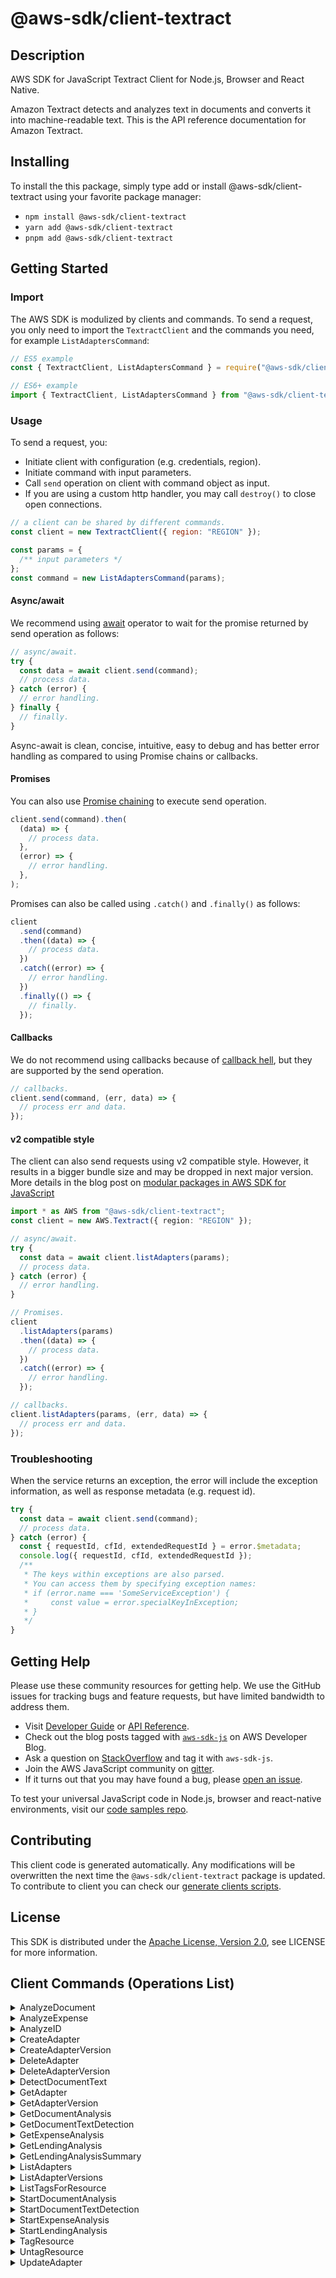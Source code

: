<!-- generated file, do not edit directly -->

# @aws-sdk/client-textract

## Description

AWS SDK for JavaScript Textract Client for Node.js, Browser and React Native.

<p>Amazon Textract detects and analyzes text in documents and converts it
into machine-readable text. This is the API reference documentation for
Amazon Textract.</p>

## Installing

To install the this package, simply type add or install @aws-sdk/client-textract
using your favorite package manager:

- `npm install @aws-sdk/client-textract`
- `yarn add @aws-sdk/client-textract`
- `pnpm add @aws-sdk/client-textract`

## Getting Started

### Import

The AWS SDK is modulized by clients and commands.
To send a request, you only need to import the `TextractClient` and
the commands you need, for example `ListAdaptersCommand`:

```js
// ES5 example
const { TextractClient, ListAdaptersCommand } = require("@aws-sdk/client-textract");
```

```ts
// ES6+ example
import { TextractClient, ListAdaptersCommand } from "@aws-sdk/client-textract";
```

### Usage

To send a request, you:

- Initiate client with configuration (e.g. credentials, region).
- Initiate command with input parameters.
- Call `send` operation on client with command object as input.
- If you are using a custom http handler, you may call `destroy()` to close open connections.

```js
// a client can be shared by different commands.
const client = new TextractClient({ region: "REGION" });

const params = {
  /** input parameters */
};
const command = new ListAdaptersCommand(params);
```

#### Async/await

We recommend using [await](https://developer.mozilla.org/en-US/docs/Web/JavaScript/Reference/Operators/await)
operator to wait for the promise returned by send operation as follows:

```js
// async/await.
try {
  const data = await client.send(command);
  // process data.
} catch (error) {
  // error handling.
} finally {
  // finally.
}
```

Async-await is clean, concise, intuitive, easy to debug and has better error handling
as compared to using Promise chains or callbacks.

#### Promises

You can also use [Promise chaining](https://developer.mozilla.org/en-US/docs/Web/JavaScript/Guide/Using_promises#chaining)
to execute send operation.

```js
client.send(command).then(
  (data) => {
    // process data.
  },
  (error) => {
    // error handling.
  },
);
```

Promises can also be called using `.catch()` and `.finally()` as follows:

```js
client
  .send(command)
  .then((data) => {
    // process data.
  })
  .catch((error) => {
    // error handling.
  })
  .finally(() => {
    // finally.
  });
```

#### Callbacks

We do not recommend using callbacks because of [callback hell](http://callbackhell.com/),
but they are supported by the send operation.

```js
// callbacks.
client.send(command, (err, data) => {
  // process err and data.
});
```

#### v2 compatible style

The client can also send requests using v2 compatible style.
However, it results in a bigger bundle size and may be dropped in next major version. More details in the blog post
on [modular packages in AWS SDK for JavaScript](https://aws.amazon.com/blogs/developer/modular-packages-in-aws-sdk-for-javascript/)

```ts
import * as AWS from "@aws-sdk/client-textract";
const client = new AWS.Textract({ region: "REGION" });

// async/await.
try {
  const data = await client.listAdapters(params);
  // process data.
} catch (error) {
  // error handling.
}

// Promises.
client
  .listAdapters(params)
  .then((data) => {
    // process data.
  })
  .catch((error) => {
    // error handling.
  });

// callbacks.
client.listAdapters(params, (err, data) => {
  // process err and data.
});
```

### Troubleshooting

When the service returns an exception, the error will include the exception information,
as well as response metadata (e.g. request id).

```js
try {
  const data = await client.send(command);
  // process data.
} catch (error) {
  const { requestId, cfId, extendedRequestId } = error.$metadata;
  console.log({ requestId, cfId, extendedRequestId });
  /**
   * The keys within exceptions are also parsed.
   * You can access them by specifying exception names:
   * if (error.name === 'SomeServiceException') {
   *     const value = error.specialKeyInException;
   * }
   */
}
```

## Getting Help

Please use these community resources for getting help.
We use the GitHub issues for tracking bugs and feature requests, but have limited bandwidth to address them.

- Visit [Developer Guide](https://docs.aws.amazon.com/sdk-for-javascript/v3/developer-guide/welcome.html)
  or [API Reference](https://docs.aws.amazon.com/AWSJavaScriptSDK/v3/latest/index.html).
- Check out the blog posts tagged with [`aws-sdk-js`](https://aws.amazon.com/blogs/developer/tag/aws-sdk-js/)
  on AWS Developer Blog.
- Ask a question on [StackOverflow](https://stackoverflow.com/questions/tagged/aws-sdk-js) and tag it with `aws-sdk-js`.
- Join the AWS JavaScript community on [gitter](https://gitter.im/aws/aws-sdk-js-v3).
- If it turns out that you may have found a bug, please [open an issue](https://github.com/aws/aws-sdk-js-v3/issues/new/choose).

To test your universal JavaScript code in Node.js, browser and react-native environments,
visit our [code samples repo](https://github.com/aws-samples/aws-sdk-js-tests).

## Contributing

This client code is generated automatically. Any modifications will be overwritten the next time the `@aws-sdk/client-textract` package is updated.
To contribute to client you can check our [generate clients scripts](https://github.com/aws/aws-sdk-js-v3/tree/main/scripts/generate-clients).

## License

This SDK is distributed under the
[Apache License, Version 2.0](http://www.apache.org/licenses/LICENSE-2.0),
see LICENSE for more information.

## Client Commands (Operations List)

<details>
<summary>
AnalyzeDocument
</summary>

[Command API Reference](https://docs.aws.amazon.com/AWSJavaScriptSDK/v3/latest/client/textract/command/AnalyzeDocumentCommand/) / [Input](https://docs.aws.amazon.com/AWSJavaScriptSDK/v3/latest/Package/-aws-sdk-client-textract/Interface/AnalyzeDocumentCommandInput/) / [Output](https://docs.aws.amazon.com/AWSJavaScriptSDK/v3/latest/Package/-aws-sdk-client-textract/Interface/AnalyzeDocumentCommandOutput/)

</details>
<details>
<summary>
AnalyzeExpense
</summary>

[Command API Reference](https://docs.aws.amazon.com/AWSJavaScriptSDK/v3/latest/client/textract/command/AnalyzeExpenseCommand/) / [Input](https://docs.aws.amazon.com/AWSJavaScriptSDK/v3/latest/Package/-aws-sdk-client-textract/Interface/AnalyzeExpenseCommandInput/) / [Output](https://docs.aws.amazon.com/AWSJavaScriptSDK/v3/latest/Package/-aws-sdk-client-textract/Interface/AnalyzeExpenseCommandOutput/)

</details>
<details>
<summary>
AnalyzeID
</summary>

[Command API Reference](https://docs.aws.amazon.com/AWSJavaScriptSDK/v3/latest/client/textract/command/AnalyzeIDCommand/) / [Input](https://docs.aws.amazon.com/AWSJavaScriptSDK/v3/latest/Package/-aws-sdk-client-textract/Interface/AnalyzeIDCommandInput/) / [Output](https://docs.aws.amazon.com/AWSJavaScriptSDK/v3/latest/Package/-aws-sdk-client-textract/Interface/AnalyzeIDCommandOutput/)

</details>
<details>
<summary>
CreateAdapter
</summary>

[Command API Reference](https://docs.aws.amazon.com/AWSJavaScriptSDK/v3/latest/client/textract/command/CreateAdapterCommand/) / [Input](https://docs.aws.amazon.com/AWSJavaScriptSDK/v3/latest/Package/-aws-sdk-client-textract/Interface/CreateAdapterCommandInput/) / [Output](https://docs.aws.amazon.com/AWSJavaScriptSDK/v3/latest/Package/-aws-sdk-client-textract/Interface/CreateAdapterCommandOutput/)

</details>
<details>
<summary>
CreateAdapterVersion
</summary>

[Command API Reference](https://docs.aws.amazon.com/AWSJavaScriptSDK/v3/latest/client/textract/command/CreateAdapterVersionCommand/) / [Input](https://docs.aws.amazon.com/AWSJavaScriptSDK/v3/latest/Package/-aws-sdk-client-textract/Interface/CreateAdapterVersionCommandInput/) / [Output](https://docs.aws.amazon.com/AWSJavaScriptSDK/v3/latest/Package/-aws-sdk-client-textract/Interface/CreateAdapterVersionCommandOutput/)

</details>
<details>
<summary>
DeleteAdapter
</summary>

[Command API Reference](https://docs.aws.amazon.com/AWSJavaScriptSDK/v3/latest/client/textract/command/DeleteAdapterCommand/) / [Input](https://docs.aws.amazon.com/AWSJavaScriptSDK/v3/latest/Package/-aws-sdk-client-textract/Interface/DeleteAdapterCommandInput/) / [Output](https://docs.aws.amazon.com/AWSJavaScriptSDK/v3/latest/Package/-aws-sdk-client-textract/Interface/DeleteAdapterCommandOutput/)

</details>
<details>
<summary>
DeleteAdapterVersion
</summary>

[Command API Reference](https://docs.aws.amazon.com/AWSJavaScriptSDK/v3/latest/client/textract/command/DeleteAdapterVersionCommand/) / [Input](https://docs.aws.amazon.com/AWSJavaScriptSDK/v3/latest/Package/-aws-sdk-client-textract/Interface/DeleteAdapterVersionCommandInput/) / [Output](https://docs.aws.amazon.com/AWSJavaScriptSDK/v3/latest/Package/-aws-sdk-client-textract/Interface/DeleteAdapterVersionCommandOutput/)

</details>
<details>
<summary>
DetectDocumentText
</summary>

[Command API Reference](https://docs.aws.amazon.com/AWSJavaScriptSDK/v3/latest/client/textract/command/DetectDocumentTextCommand/) / [Input](https://docs.aws.amazon.com/AWSJavaScriptSDK/v3/latest/Package/-aws-sdk-client-textract/Interface/DetectDocumentTextCommandInput/) / [Output](https://docs.aws.amazon.com/AWSJavaScriptSDK/v3/latest/Package/-aws-sdk-client-textract/Interface/DetectDocumentTextCommandOutput/)

</details>
<details>
<summary>
GetAdapter
</summary>

[Command API Reference](https://docs.aws.amazon.com/AWSJavaScriptSDK/v3/latest/client/textract/command/GetAdapterCommand/) / [Input](https://docs.aws.amazon.com/AWSJavaScriptSDK/v3/latest/Package/-aws-sdk-client-textract/Interface/GetAdapterCommandInput/) / [Output](https://docs.aws.amazon.com/AWSJavaScriptSDK/v3/latest/Package/-aws-sdk-client-textract/Interface/GetAdapterCommandOutput/)

</details>
<details>
<summary>
GetAdapterVersion
</summary>

[Command API Reference](https://docs.aws.amazon.com/AWSJavaScriptSDK/v3/latest/client/textract/command/GetAdapterVersionCommand/) / [Input](https://docs.aws.amazon.com/AWSJavaScriptSDK/v3/latest/Package/-aws-sdk-client-textract/Interface/GetAdapterVersionCommandInput/) / [Output](https://docs.aws.amazon.com/AWSJavaScriptSDK/v3/latest/Package/-aws-sdk-client-textract/Interface/GetAdapterVersionCommandOutput/)

</details>
<details>
<summary>
GetDocumentAnalysis
</summary>

[Command API Reference](https://docs.aws.amazon.com/AWSJavaScriptSDK/v3/latest/client/textract/command/GetDocumentAnalysisCommand/) / [Input](https://docs.aws.amazon.com/AWSJavaScriptSDK/v3/latest/Package/-aws-sdk-client-textract/Interface/GetDocumentAnalysisCommandInput/) / [Output](https://docs.aws.amazon.com/AWSJavaScriptSDK/v3/latest/Package/-aws-sdk-client-textract/Interface/GetDocumentAnalysisCommandOutput/)

</details>
<details>
<summary>
GetDocumentTextDetection
</summary>

[Command API Reference](https://docs.aws.amazon.com/AWSJavaScriptSDK/v3/latest/client/textract/command/GetDocumentTextDetectionCommand/) / [Input](https://docs.aws.amazon.com/AWSJavaScriptSDK/v3/latest/Package/-aws-sdk-client-textract/Interface/GetDocumentTextDetectionCommandInput/) / [Output](https://docs.aws.amazon.com/AWSJavaScriptSDK/v3/latest/Package/-aws-sdk-client-textract/Interface/GetDocumentTextDetectionCommandOutput/)

</details>
<details>
<summary>
GetExpenseAnalysis
</summary>

[Command API Reference](https://docs.aws.amazon.com/AWSJavaScriptSDK/v3/latest/client/textract/command/GetExpenseAnalysisCommand/) / [Input](https://docs.aws.amazon.com/AWSJavaScriptSDK/v3/latest/Package/-aws-sdk-client-textract/Interface/GetExpenseAnalysisCommandInput/) / [Output](https://docs.aws.amazon.com/AWSJavaScriptSDK/v3/latest/Package/-aws-sdk-client-textract/Interface/GetExpenseAnalysisCommandOutput/)

</details>
<details>
<summary>
GetLendingAnalysis
</summary>

[Command API Reference](https://docs.aws.amazon.com/AWSJavaScriptSDK/v3/latest/client/textract/command/GetLendingAnalysisCommand/) / [Input](https://docs.aws.amazon.com/AWSJavaScriptSDK/v3/latest/Package/-aws-sdk-client-textract/Interface/GetLendingAnalysisCommandInput/) / [Output](https://docs.aws.amazon.com/AWSJavaScriptSDK/v3/latest/Package/-aws-sdk-client-textract/Interface/GetLendingAnalysisCommandOutput/)

</details>
<details>
<summary>
GetLendingAnalysisSummary
</summary>

[Command API Reference](https://docs.aws.amazon.com/AWSJavaScriptSDK/v3/latest/client/textract/command/GetLendingAnalysisSummaryCommand/) / [Input](https://docs.aws.amazon.com/AWSJavaScriptSDK/v3/latest/Package/-aws-sdk-client-textract/Interface/GetLendingAnalysisSummaryCommandInput/) / [Output](https://docs.aws.amazon.com/AWSJavaScriptSDK/v3/latest/Package/-aws-sdk-client-textract/Interface/GetLendingAnalysisSummaryCommandOutput/)

</details>
<details>
<summary>
ListAdapters
</summary>

[Command API Reference](https://docs.aws.amazon.com/AWSJavaScriptSDK/v3/latest/client/textract/command/ListAdaptersCommand/) / [Input](https://docs.aws.amazon.com/AWSJavaScriptSDK/v3/latest/Package/-aws-sdk-client-textract/Interface/ListAdaptersCommandInput/) / [Output](https://docs.aws.amazon.com/AWSJavaScriptSDK/v3/latest/Package/-aws-sdk-client-textract/Interface/ListAdaptersCommandOutput/)

</details>
<details>
<summary>
ListAdapterVersions
</summary>

[Command API Reference](https://docs.aws.amazon.com/AWSJavaScriptSDK/v3/latest/client/textract/command/ListAdapterVersionsCommand/) / [Input](https://docs.aws.amazon.com/AWSJavaScriptSDK/v3/latest/Package/-aws-sdk-client-textract/Interface/ListAdapterVersionsCommandInput/) / [Output](https://docs.aws.amazon.com/AWSJavaScriptSDK/v3/latest/Package/-aws-sdk-client-textract/Interface/ListAdapterVersionsCommandOutput/)

</details>
<details>
<summary>
ListTagsForResource
</summary>

[Command API Reference](https://docs.aws.amazon.com/AWSJavaScriptSDK/v3/latest/client/textract/command/ListTagsForResourceCommand/) / [Input](https://docs.aws.amazon.com/AWSJavaScriptSDK/v3/latest/Package/-aws-sdk-client-textract/Interface/ListTagsForResourceCommandInput/) / [Output](https://docs.aws.amazon.com/AWSJavaScriptSDK/v3/latest/Package/-aws-sdk-client-textract/Interface/ListTagsForResourceCommandOutput/)

</details>
<details>
<summary>
StartDocumentAnalysis
</summary>

[Command API Reference](https://docs.aws.amazon.com/AWSJavaScriptSDK/v3/latest/client/textract/command/StartDocumentAnalysisCommand/) / [Input](https://docs.aws.amazon.com/AWSJavaScriptSDK/v3/latest/Package/-aws-sdk-client-textract/Interface/StartDocumentAnalysisCommandInput/) / [Output](https://docs.aws.amazon.com/AWSJavaScriptSDK/v3/latest/Package/-aws-sdk-client-textract/Interface/StartDocumentAnalysisCommandOutput/)

</details>
<details>
<summary>
StartDocumentTextDetection
</summary>

[Command API Reference](https://docs.aws.amazon.com/AWSJavaScriptSDK/v3/latest/client/textract/command/StartDocumentTextDetectionCommand/) / [Input](https://docs.aws.amazon.com/AWSJavaScriptSDK/v3/latest/Package/-aws-sdk-client-textract/Interface/StartDocumentTextDetectionCommandInput/) / [Output](https://docs.aws.amazon.com/AWSJavaScriptSDK/v3/latest/Package/-aws-sdk-client-textract/Interface/StartDocumentTextDetectionCommandOutput/)

</details>
<details>
<summary>
StartExpenseAnalysis
</summary>

[Command API Reference](https://docs.aws.amazon.com/AWSJavaScriptSDK/v3/latest/client/textract/command/StartExpenseAnalysisCommand/) / [Input](https://docs.aws.amazon.com/AWSJavaScriptSDK/v3/latest/Package/-aws-sdk-client-textract/Interface/StartExpenseAnalysisCommandInput/) / [Output](https://docs.aws.amazon.com/AWSJavaScriptSDK/v3/latest/Package/-aws-sdk-client-textract/Interface/StartExpenseAnalysisCommandOutput/)

</details>
<details>
<summary>
StartLendingAnalysis
</summary>

[Command API Reference](https://docs.aws.amazon.com/AWSJavaScriptSDK/v3/latest/client/textract/command/StartLendingAnalysisCommand/) / [Input](https://docs.aws.amazon.com/AWSJavaScriptSDK/v3/latest/Package/-aws-sdk-client-textract/Interface/StartLendingAnalysisCommandInput/) / [Output](https://docs.aws.amazon.com/AWSJavaScriptSDK/v3/latest/Package/-aws-sdk-client-textract/Interface/StartLendingAnalysisCommandOutput/)

</details>
<details>
<summary>
TagResource
</summary>

[Command API Reference](https://docs.aws.amazon.com/AWSJavaScriptSDK/v3/latest/client/textract/command/TagResourceCommand/) / [Input](https://docs.aws.amazon.com/AWSJavaScriptSDK/v3/latest/Package/-aws-sdk-client-textract/Interface/TagResourceCommandInput/) / [Output](https://docs.aws.amazon.com/AWSJavaScriptSDK/v3/latest/Package/-aws-sdk-client-textract/Interface/TagResourceCommandOutput/)

</details>
<details>
<summary>
UntagResource
</summary>

[Command API Reference](https://docs.aws.amazon.com/AWSJavaScriptSDK/v3/latest/client/textract/command/UntagResourceCommand/) / [Input](https://docs.aws.amazon.com/AWSJavaScriptSDK/v3/latest/Package/-aws-sdk-client-textract/Interface/UntagResourceCommandInput/) / [Output](https://docs.aws.amazon.com/AWSJavaScriptSDK/v3/latest/Package/-aws-sdk-client-textract/Interface/UntagResourceCommandOutput/)

</details>
<details>
<summary>
UpdateAdapter
</summary>

[Command API Reference](https://docs.aws.amazon.com/AWSJavaScriptSDK/v3/latest/client/textract/command/UpdateAdapterCommand/) / [Input](https://docs.aws.amazon.com/AWSJavaScriptSDK/v3/latest/Package/-aws-sdk-client-textract/Interface/UpdateAdapterCommandInput/) / [Output](https://docs.aws.amazon.com/AWSJavaScriptSDK/v3/latest/Package/-aws-sdk-client-textract/Interface/UpdateAdapterCommandOutput/)

</details>
